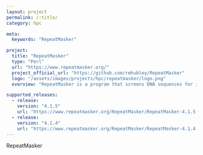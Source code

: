 ```yaml
---
layout: project
permalink: /:title/
category: hpc

meta:
  keywords: "RepeatMasker"

project:
  title: "RepeatMasker"
  type: "Perl"
  url: "https://www.repeatmasker.org/"
  project_official_url: "https://github.com/rmhubley/RepeatMasker"
  logo: "/assets/images/projects/hpc/repeatmasker/logo.png"
  overview: "RepeatMasker is a program that screens DNA sequences for interspersed repeats and low complexity DNA sequences. The output of the program is a detailed annotation of the repeats that are present in the query sequence as well as a modified version of the query sequence in which all the annotated repeats have been masked"

supported_releases:
  - release:
    version: "4.1.5"
    url: "https://www.repeatmasker.org/RepeatMasker/RepeatMasker-4.1.5.tar.gz"
  - release:
    version: "4.1.4"
    url: "https://www.repeatmasker.org/RepeatMasker/RepeatMasker-4.1.4.tar.gz"
---
```


<p>RepeatMasker</p>
